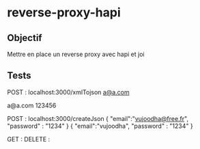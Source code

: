 # reverse-proxy-hapi

## Objectif 
Mettre en place un reverse proxy avec hapi et joi

## Tests

POST : localhost:3000/xmlTojson
<data>
    <email>a@a.com</email>
</data>

<data>
    <email>a@a.com</email>
    <password>123456</password>    
</data>

POST : localhost:3000/createJson
{
    "email":"vujoodha@free.fr",
    "password" : "1234"
}
{
    "email":"vujoodha",
    "password" : "1234"
}

GET : 
DELETE : 

